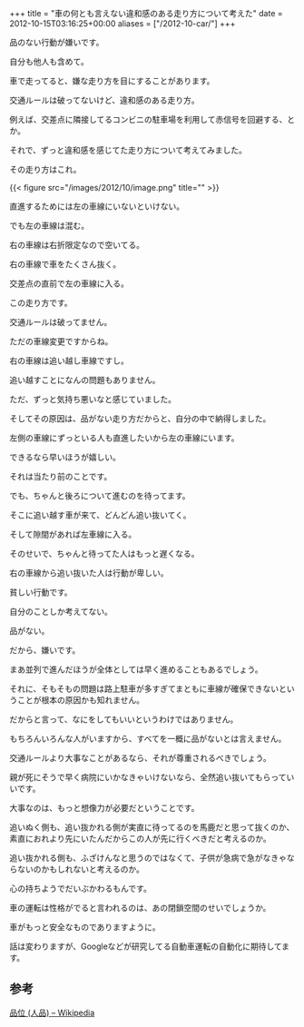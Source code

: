+++
title = "車の何とも言えない違和感のある走り方について考えた"
date = 2012-10-15T03:16:25+00:00
aliases = ["/2012-10-car/"]
+++

品のない行動が嫌いです。 

自分も他人も含めて。 

車で走ってると、嫌な走り方を目にすることがあります。 

交通ルールは破ってないけど、違和感のある走り方。 

例えば、交差点に隣接してるコンビニの駐車場を利用して赤信号を回避する、とか。 

それで、ずっと違和感を感じてた走り方について考えてみました。 

その走り方はこれ。 

{{< figure src="/images/2012/10/image.png" title="" >}}

直進するためには左の車線にいないといけない。 

でも左の車線は混む。 

右の車線は右折限定なので空いてる。 

右の車線で車をたくさん抜く。 

交差点の直前で左の車線に入る。 

この走り方です。 

交通ルールは破ってません。 

ただの車線変更ですからね。 

右の車線は追い越し車線ですし。 

追い越すことになんの問題もありません。 

ただ、ずっと気持ち悪いなと感じていました。 

そしてその原因は、品がない走り方だからと、自分の中で納得しました。 

左側の車線にずっといる人も直進したいから左の車線にいます。 

できるなら早いほうが嬉しい。 

それは当たり前のことです。 

でも、ちゃんと後ろについて進むのを待ってます。 

そこに追い越す車が来て、どんどん追い抜いてく。 

そして隙間があれば左車線に入る。 

そのせいで、ちゃんと待ってた人はもっと遅くなる。 

右の車線から追い抜いた人は行動が卑しい。 

貧しい行動です。 

自分のことしか考えてない。 

品がない。 

だから、嫌いです。 

まあ並列で進んだほうが全体としては早く進めることもあるでしょう。 

それに、そもそもの問題は路上駐車が多すぎてまともに車線が確保できないということが根本の原因かも知れません。 

だからと言って、なにをしてもいいというわけではありません。 

もちろんいろんな人がいますから、すべてを一概に品がないとは言えません。 

交通ルールより大事なことがあるなら、それが尊重されるべきでしょう。 

親が死にそうで早く病院にいかなきゃいけないなら、全然追い抜いてもらっていいです。 

大事なのは、もっと想像力が必要だということです。 

追いぬく側も、追い抜かれる側が実直に待ってるのを馬鹿だと思って抜くのか、素直におれより先にいたんだからこの人が先に行くべきだと考えるのか。 

追い抜かれる側も、ふざけんなと思うのではなくて、子供が急病で急がなきゃならないのかもしれないと考えるのか。 

心の持ちようでだいぶかわるもんです。 

車の運転は性格がでると言われるのは、あの閉鎖空間のせいでしょうか。 

車がもっと安全なものでありますように。 

話は変わりますが、Googleなどが研究してる自動車運転の自動化に期待してます。 

## 参考

[品位 (人品) &#8211; Wikipedia](http://ja.wikipedia.org/wiki/%E5%93%81%E4%BD%8D_\(%E4%BA%BA%E5%93%81\))

